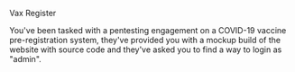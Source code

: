 Vax Register 

You've been tasked with a pentesting engagement on a COVID-19 vaccine pre-registration system, they've provided you with a mockup build of the website with source code and they've asked you to find a way to login as "admin".
